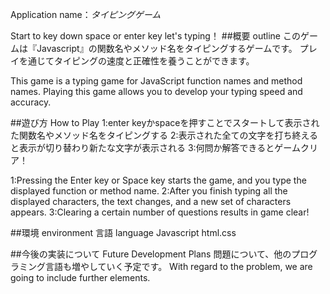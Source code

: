 Application name：_タイピングゲーム_

Start to key down space or enter key   let's typing！
##概要 outline
このゲームは『Javascript』の関数名やメソッド名をタイピングするゲームです。
プレイを通じてタイピングの速度と正確性を養うことができます。

This game is a typing game for JavaScript function names and method names.
Playing this game allows you to develop your typing speed and accuracy.

##遊び方 How to Play
1:enter keyかspaceを押すことでスタートして表示された関数名やメソッド名をタイピングする
2:表示された全ての文字を打ち終えると表示が切り替わり新たな文字が表示される
3:何問か解答できるとゲームクリア！

1:Pressing the Enter key or Space key starts the game, and you type the displayed function or method name.
2:After you finish typing all the displayed characters, the text changes, and a new set of characters appears.
3:Clearing a certain number of questions results in game clear!

##環境  environment
言語 language  Javascript html.css

##今後の実装について  Future Development Plans
問題について、他のプログラミング言語も増やしていく予定です。 With regard to the problem, we are going to include further elements.